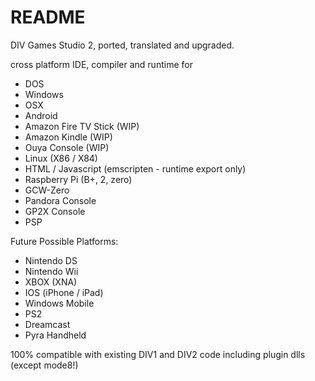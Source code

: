 # README #

DIV Games Studio 2, ported, translated and upgraded. 

cross platform IDE, compiler and runtime for

* DOS
* Windows
* OSX
* Android 
* Amazon Fire TV Stick (WIP)
* Amazon Kindle (WIP)
* Ouya Console (WIP)
* Linux (X86 / X84)
* HTML / Javascript (emscripten - runtime export only)
* Raspberry Pi (B+, 2, zero)
* GCW-Zero
* Pandora Console
* GP2X Console
* PSP

Future Possible Platforms:

* Nintendo DS
* Nintendo Wii
* XBOX (XNA)
* IOS (iPhone / iPad)
* Windows Mobile
* PS2
* Dreamcast
* Pyra Handheld


100% compatible with existing DIV1 and DIV2 code including plugin dlls (except mode8!)